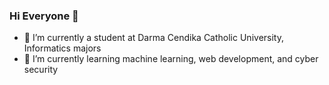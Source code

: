 ### Hi Everyone 👋

- 🔭 I’m currently a student at Darma Cendika Catholic University, Informatics majors
- 🌱 I’m currently learning machine learning, web development, and cyber security
